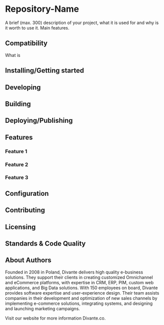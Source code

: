 # Repository-Name
A brief (max. 300) description of your project, what it is used for and why is it worth to use it. Main features.

## Compatibility
What is 
## Installing/Getting started
## Developing
## Building
## Deploying/Publishing
## Features
### Feature 1
### Feature 2
### Feature 3
## Configuration
## Contributing
## Licensing
## Standards & Code Quality






## About Authors

Founded in 2008 in Poland, Divante delivers high quality e-business solutions. They support their clients in creating customized Omnichannel and eCommerce platforms, with expertise in CRM, ERP, PIM, custom web applications, and Big Data solutions. With 150 employees on board, Divante provides software expertise and user-experience design. Their team assists companies in their development and optimization of new sales channels by implementing e-commerce solutions, integrating systems, and designing and launching marketing campaigns.

Visit our website for more information Divante.co.
